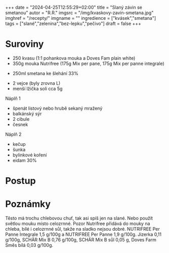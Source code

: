 
+++
date = "2024-04-25T12:55:29+02:00"
title = "Slaný závin se smetanou"
autor = "R.R."
imgsrc = "/img/kvaskovy-zavin-smetana.jpg"
imghref = "/recepty/"
imgname = ""
ingredience = ["kvásek","smetana"]
tags = ["slané","zelenina","bez-lepku","pečivo"]
draft = false
+++


# Suroviny
- 250 kvasu (1:1 pohankova mouka a Doves Fam plain white)
- 350g mouka Nutrifree (175g Mix per pane, 175g Mix per panne integrale)
* 250ml smetana ke šlehání 33% 
- 2 vejce (byly zrovna L)
- menší lžička soli cca 5g

Náplň 1
- špenát listový nebo hrubě sekaný mražený
- balkánský sýr
- 2 cibule
- česnek

Náplň 2
- kečup
- šunka
- bylinkové koření
- eidam 30% 

# Postup



# Poznámky
Těsto má trochu chlebovou chuť, tak asi spíš jen na slané. Nebo použít světlou mouku místo celozrnné. Pozor Nutrifree přidává do mouky na chleba, bílé i celozrnné sůl, takže na sladko nejsou dobré.
NUTRIFREE Per Panne Integrale 1,5 g/100g a NUTRIFREE Per Panne 1,9 g/100g. Jizerka 0,11 g/100g, SCHÄR Mix B  0,76 g/100g, SCHÄR Mix B sůl 0,05 g, Doves Farm Směs bílá 0,03 g/100g.
<!-- --> 